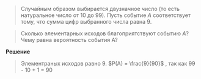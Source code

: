 > Случайным образом выбирается двузначное число (то есть натуральное число от 10 до 99). 
Пусть событие $A$ соответствует тому, что сумма цифр выбранного числа равна 9. 

>Сколько элементарных исходов благоприятствуют событию $A$?
> Чему равна вероятность события A?

**Решение**
> Элементраных исходов равно 9. $P(A) = \frac{9}{90}$ , так как 99 - 10 + 1 = 90